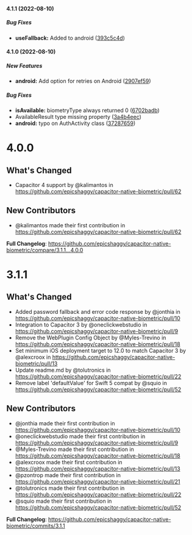 #### 4.1.1 (2022-08-10)

##### Bug Fixes

* **useFallback:**  Added to android ([393c5c4d](https://github.com/epicshaggy/capacitor-native-biometric/commit/393c5c4de8757c9849ae92d92350029e8144d4d5))

#### 4.1.0 (2022-08-10)

##### New Features

- **android:** Add option for retries on Android ([2907ef59](https://github.com/epicshaggy/capacitor-native-biometric/commit/2907ef59824ef0b2e3cb59c83708d713a2988708))

##### Bug Fixes

- **isAvailable:** biometryType always returned 0 ([6702badb](https://github.com/epicshaggy/capacitor-native-biometric/commit/6702badb3031906963949dd88e42cfe663b31009))
- AvailableResult type missing property ([3a4b4eec](https://github.com/epicshaggy/capacitor-native-biometric/commit/3a4b4eecc8220ca87f558fb12dd31eef81239088))
- **android:** typo on AuthActivity class ([37287659](https://github.com/epicshaggy/capacitor-native-biometric/commit/372876598ede6aa7bf113230dda7388854a0f473))

# 4.0.0

## What's Changed

- Capacitor 4 support by @kalimantos in https://github.com/epicshaggy/capacitor-native-biometric/pull/62

## New Contributors

- @kalimantos made their first contribution in https://github.com/epicshaggy/capacitor-native-biometric/pull/62

**Full Changelog**: https://github.com/epicshaggy/capacitor-native-biometric/compare/3.1.1...4.0.0

# 3.1.1

## What's Changed

- Added password fallback and error code response by @jonthia in https://github.com/epicshaggy/capacitor-native-biometric/pull/10
- Integration to Capacitor 3 by @oneclickwebstudio in https://github.com/epicshaggy/capacitor-native-biometric/pull/9
- Remove the WebPlugin Config Object by @Myles-Trevino in https://github.com/epicshaggy/capacitor-native-biometric/pull/18
- Set minimum iOS deployment target to 12.0 to match Capacitor 3 by @alexcroox in https://github.com/epicshaggy/capacitor-native-biometric/pull/13
- Update readme.md by @tolutronics in https://github.com/epicshaggy/capacitor-native-biometric/pull/22
- Remove label 'defaultValue' for Swift 5 compat by @squio in https://github.com/epicshaggy/capacitor-native-biometric/pull/52

## New Contributors

- @jonthia made their first contribution in https://github.com/epicshaggy/capacitor-native-biometric/pull/10
- @oneclickwebstudio made their first contribution in https://github.com/epicshaggy/capacitor-native-biometric/pull/9
- @Myles-Trevino made their first contribution in https://github.com/epicshaggy/capacitor-native-biometric/pull/18
- @alexcroox made their first contribution in https://github.com/epicshaggy/capacitor-native-biometric/pull/13
- @pzontrop made their first contribution in https://github.com/epicshaggy/capacitor-native-biometric/pull/21
- @tolutronics made their first contribution in https://github.com/epicshaggy/capacitor-native-biometric/pull/22
- @squio made their first contribution in https://github.com/epicshaggy/capacitor-native-biometric/pull/52

**Full Changelog**: https://github.com/epicshaggy/capacitor-native-biometric/commits/3.1.1
